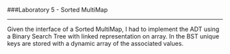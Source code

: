 ###Laboratory 5 - Sorted MultiMap

---

Given the interface of a Sorted MultiMap, I had to implement the ADT using a Binary Search Tree with linked representation on array. In  the  BST unique keys are stored with a dynamic array of the associated values.
